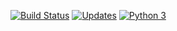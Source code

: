 [![Build Status](https://app.travis-ci.com/chicolucio/django-resume.svg?branch=master)](https://app.travis-ci.com/chicolucio/django-resume)
[![Updates](https://pyup.io/repos/github/chicolucio/django-resume/shield.svg)](https://pyup.io/repos/github/chicolucio/django-resume/)
[![Python 3](https://pyup.io/repos/github/chicolucio/django-resume/python-3-shield.svg)](https://pyup.io/repos/github/chicolucio/django-resume/)
